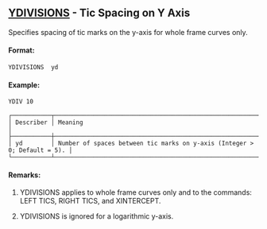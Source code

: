 ## [YDIVISIONS](https://help.hexagonmi.com/bundle/MSC_Nastran_2022.4/page/Nastran_Combined_Book/qrg/casecontrol4c/TOC.YDIVISIONS.xhtml) - Tic Spacing on Y Axis

Specifies spacing of tic marks on the y-axis for whole frame curves only.

#### Format:

```nastran
YDIVISIONS  yd
```

#### Example:

```nastran
YDIV 10
```

```text
┌───────────┬───────────────────────────────────────────────────────────────────────────┐
│ Describer │ Meaning                                                                   │
├───────────┼───────────────────────────────────────────────────────────────────────────┤
│ yd        │ Number of spaces between tic marks on y-axis (Integer >  0; Default = 5). │
└───────────┴───────────────────────────────────────────────────────────────────────────┘
```
#### Remarks:

1. YDIVISIONS applies to whole frame curves only and to the commands: LEFT TICS, RIGHT TICS, and XINTERCEPT.

2. YDIVISIONS is ignored for a logarithmic y-axis.

